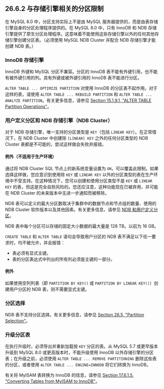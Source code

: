 ## 26.6.2 与存储引擎相关的分区限制

在 MySQL 8.0 中，分区支持实际上不是由 MySQL 服务器提供的，而是由表存储引擎自身的分区处理程序提供的。在 MySQL 8.0 中，只有 InnoDB 和 NDB 存储引擎提供了原生分区处理程序。这意味着不能使用这些存储引擎以外的任何其他存储引擎创建分区表。（必须使用 MySQL NDB Cluster 并配合 NDB 存储引擎才能创建 NDB 表。）

### InnoDB 存储引擎

InnoDB 外键和 MySQL 分区不兼容。分区的 InnoDB 表不能有外键引用，也不能有被外键引用的列。具有外键或被外键引用的 InnoDB 表不能进行分区。

`ALTER TABLE ... OPTIMIZE PARTITION` 对使用 InnoDB 的分区表不起作用。对于这样的表，请使用 `ALTER TABLE ... REBUILD PARTITION` 和 `ALTER TABLE ... ANALYZE PARTITION`。有关更多信息，请参见 [Section 15.1.9.1, "ALTER TABLE Partition Operations"](https://dev.mysql.com/doc/refman/8.0/en/alter-table-partition-operations.html)。

### 用户定义分区和 NDB 存储引擎（NDB Cluster）

对于 NDB 存储引擎，唯一支持的分区类型是 `KEY`（包括 `LINEAR KEY`）。在正常情况下，在 NDB Cluster 中创建除 `[LINEAR] KEY` 之外的任何分区类型的 NDB Cluster 表都是不可能的，尝试这样做会失败并报错。

#### 例外（不适用于生产环境）

通过将 NDB Cluster SQL 节点上的新系统变量设置为 `ON`，可以覆盖此限制。如果选择这样做，您应意识到使用除 `KEY` 或 `LINEAR KEY` 以外的分区类型的表在生产环境中不受支持。在这种情况下，您可以创建和使用分区类型不是 `KEY` 或 `LINEAR KEY` 的表，但这是完全自担风险的。您还应注意，这种功能现在已被弃用，并可能在 NDB Cluster 的未来版本中无进一步通知而被移除。

NDB 表可以定义的最大分区数取决于集群中的数据节点和节点组的数量、使用的 NDB Cluster 软件版本以及其他因素。有关更多信息，请参见 [NDB 和用户定义分区](https://dev.mysql.com/doc/refman/8.0/en/mysql-cluster-partitioning.html)。

NDB 表中每个分区可以存储的固定大小数据的最大量是 128 TB。以前为 16 GB。

`CREATE TABLE` 和 `ALTER TABLE` 语句会导致用户分区的 NDB 表不满足以下任一要求时，均不被允许，并会报错：

- 表必须有显式主键。
- 表的分区表达式中列出的所有列必须是主键的一部分。

#### 例外

如果使用空列列表（即 `PARTITION BY KEY()` 或 `PARTITION BY LINEAR KEY()`）创建用户分区的 NDB 表，则不需要显式主键。

### 分区选择

NDB 表不支持分区选择。有关更多信息，请参见 [Section 26.5, "Partition Selection"](https://dev.mysql.com/doc/refman/8.0/en/partitioning-selection.html)。

### 升级分区表

在执行升级时，必须导出并重新加载按 `KEY` 分区的表。从 MySQL 5.7 或更早版本升级到 MySQL 8.0 或更高版本时，不能升级使用 InnoDB 以外存储引擎的分区表；在升级之前，必须使用 `ALTER TABLE ... REMOVE PARTITIONING` 删除这些表的分区，或者使用 `ALTER TABLE ... ENGINE=INNODB` 将它们转换为 InnoDB。

有关将 MyISAM 表转换为 InnoDB 的信息，请参见 [Section 17.6.1.5, "Converting Tables from MyISAM to InnoDB"](https://dev.mysql.com/doc/refman/8.0/en/converting-tables-to-innodb.html)。